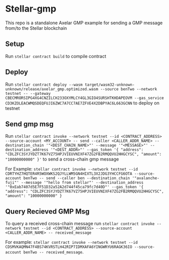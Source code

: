 # Stellar-gmp

This repo is a standalone Axelar GMP example for sending a GMP message from/to the Stellar blockchain

## Setup

Run `stellar contract build` to compile contract

## Deploy

Run `stellar contract deploy --wasm target/wasm32-unknown-unknown/release/axelar_gmp.optimized.wasm --source benTwo --network testnet -- --gateway CBECMRORSIPG4XG4CNZILCH233OXYMLCY4GL3GIO4SURSHTKHDAPEOVM --gas_service CD3KZOLEACWMQSDEQFUJI6ZWC7A7CC7AE7ZFVE4X2DBPYAC6L663GCNN` to deploy on testnet

## Send gmp msg

Run `stellar contract invoke --network testnet --id <CONTRACT_ADDRESS> --source-account <MY_ACCOUNT> -- send --caller <CALLER_ADDR_NAME> --destination_chain '"<DEST_CHAIN_NAME>"' --message '"<MESSAGE>"' --destination_address '"<DEST_ADDR>"' --gas_token '{ "address": "CDLZFC3SYJYDZT7K67VZ75HPJVIEUVNIXF47ZG2FB2RMQQVU2HHGCYSC", "amount": "10000000000" }'` to send a cross-chain gmp message

For Example:
`stellar contract invoke --network testnet --id CDRTYHZ7HQTER4R5WOXWKS2QJYLLWM5GN4HIXTL3X2JDG3YHCCFG6OTA --source-account benTwo -- send --caller ben --destination_chain '"avalanche-fuji"' --message '"hello from stellar"' --destination_address '"0xEab7407d5E7F51D32a52A2d744f45ca79fc7d40D"' --gas_token '{ "address": "CDLZFC3SYJYDZT7K67VZ75HPJVIEUVNIXF47ZG2FB2RMQQVU2HHGCYSC", "amount": "10000000000" }`

## Query Recieved GMP Msg

To query a received cross-chain message run `stellar contract invoke --network testnet --id <CONTRACT_ADDRESS> --source-account <CALLER_ADDR_NAME> -- received_message`

For example:
`stellar contract invoke --network testnet --id CDSMVKAQMN47F4BS74KVRSTLH42RIP7IDMXAFA6YINGWRYU6RAGK36IO --source-account benTwo -- received_message`.
